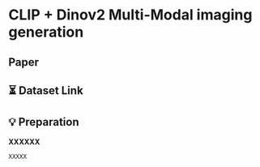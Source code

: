 # CLIP + Dinov2 Multi-Modal imaging generation


## Paper


## ⏳ Dataset Link


## 💡 Preparation
**XXXXXX**  

```
XXXXX
```





